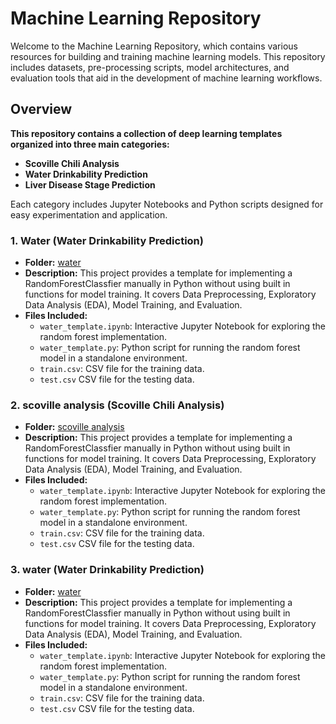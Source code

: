# Machine Learning Repository
Welcome to the Machine Learning Repository, which contains various resources for building and training machine learning models. This repository includes datasets, pre-processing scripts, model architectures, and evaluation tools that aid in the development of machine learning workflows.


## Overview
**This repository contains a collection of deep learning templates organized into three main categories:**
- **Scoville Chili Analysis**
- **Water Drinkability Prediction**
- **Liver Disease Stage Prediction**

Each category includes Jupyter Notebooks and Python scripts designed for easy experimentation and application.

### 1. Water (Water Drinkability Prediction)
- **Folder:** [water](water/)
- **Description:** This project provides a template for implementing a RandomForestClassfier manually in Python without using built in functions for model training. It covers Data Preprocessing, Exploratory Data Analysis (EDA), Model Training, and Evaluation.
- **Files Included:**
  - `water_template.ipynb`: Interactive Jupyter Notebook for exploring the random forest implementation.
  - `water_template.py`: Python script for running the random forest model in a standalone environment.
  - `train.csv`: CSV file for the training data.
  - `test.csv` CSV file for the testing data.

### 2. scoville analysis (Scoville Chili Analysis)
- **Folder:** [scoville analysis](scoville-analysis/)
- **Description:** This project provides a template for implementing a RandomForestClassfier manually in Python without using built in functions for model training. It covers Data Preprocessing, Exploratory Data Analysis (EDA), Model Training, and Evaluation.
- **Files Included:**
  - `water_template.ipynb`: Interactive Jupyter Notebook for exploring the random forest implementation.
  - `water_template.py`: Python script for running the random forest model in a standalone environment.
  - `train.csv`: CSV file for the training data.
  - `test.csv` CSV file for the testing data.
 
### 3. water (Water Drinkability Prediction)
- **Folder:** [water](water/)
- **Description:** This project provides a template for implementing a RandomForestClassfier manually in Python without using built in functions for model training. It covers Data Preprocessing, Exploratory Data Analysis (EDA), Model Training, and Evaluation.
- **Files Included:**
  - `water_template.ipynb`: Interactive Jupyter Notebook for exploring the random forest implementation.
  - `water_template.py`: Python script for running the random forest model in a standalone environment.
  - `train.csv`: CSV file for the training data.
  - `test.csv` CSV file for the testing data. 

